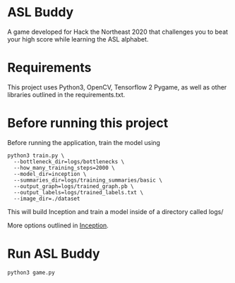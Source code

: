 # ASL Buddy
A game developed for Hack the Northeast 2020 that challenges you to beat your high score while learning the ASL alphabet.

# Requirements
This project uses Python3, OpenCV, Tensorflow 2 Pygame, as well as other libraries outlined in the requirements.txt.

# Before running this project
Before running the application, train the model using 
```
python3 train.py \
  --bottleneck_dir=logs/bottlenecks \
  --how_many_training_steps=2000 \
  --model_dir=inception \
  --summaries_dir=logs/training_summaries/basic \
  --output_graph=logs/trained_graph.pb \
  --output_labels=logs/trained_labels.txt \
  --image_dir=./dataset
```
This will build Inception and train a model inside of a directory called logs/

More options outlined in [Inception](https://github.com/tensorflow/models/blob/master/research/inception/README.md).



# Run ASL Buddy
```
python3 game.py
```



